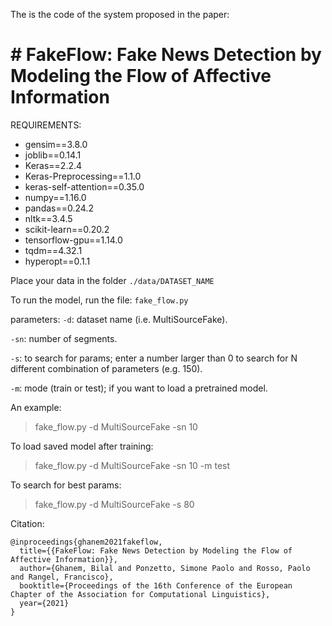 The is the code of the system proposed in the paper:

# # FakeFlow: Fake News Detection by Modeling the Flow of Affective Information



REQUIREMENTS:
- gensim==3.8.0
- joblib==0.14.1
- Keras==2.2.4
- Keras-Preprocessing==1.1.0
- keras-self-attention==0.35.0
- numpy==1.16.0
- pandas==0.24.2
- nltk==3.4.5
- scikit-learn==0.20.2
- tensorflow-gpu==1.14.0
- tqdm==4.32.1
- hyperopt==0.1.1





Place your data in the folder `./data/DATASET_NAME`

To run the model, run the file: `fake_flow.py`

parameters:
`-d`: dataset name (i.e. MultiSourceFake).

`-sn`: number of segments.

`-s`: to search for params; enter a number larger than 0 to search for N different combination of parameters (e.g. 150).

`-m`: mode (train or test); if you want to load a pretrained model.

An example:
> fake_flow.py -d MultiSourceFake -sn 10

To load saved model after training:
> fake_flow.py -d MultiSourceFake -sn 10 -m test

To search for best params:
> fake_flow.py -d MultiSourceFake -s 80



Citation:

    @inproceedings{ghanem2021fakeflow,
      title={{FakeFlow: Fake News Detection by Modeling the Flow of Affective Information}},
      author={Ghanem, Bilal and Ponzetto, Simone Paolo and Rosso, Paolo and Rangel, Francisco},
      booktitle={Proceedings of the 16th Conference of the European Chapter of the Association for Computational Linguistics},
      year={2021}
    }
